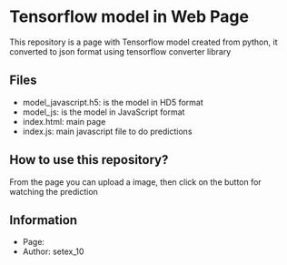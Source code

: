 # Tensorflow model in Web Page

This repository is a page with Tensorflow model created from python, it converted to json format using tensorflow converter library

## Files

* model_javascript.h5: is the model in HD5 format
* model_js: is the model in JavaScript format
* index.html: main page
* index.js: main javascript file to do predictions

## How to use this repository?

From the page you can upload a image, then click on the button for watching the prediction

## Information

* Page: 
* Author: setex_10